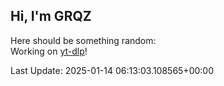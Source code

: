 ## Hi, I'm GRQZ
Here should be something random:  
Working on [yt-dlp](https://github.com/yt-dlp/yt-dlp)!

<!--![dlp](/imgs/dlp.png)  
![skull](/imgs/skull.png)
![skull](/imgs/skull.png)
![skull](/imgs/skull.png)-->


Last Update: 2025-01-14 06:13:03.108565+00:00
